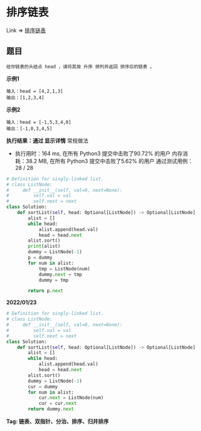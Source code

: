 # 排序链表

Link => [排序链表](https://leetcode-cn.com/problems/sort-list/)

## 题目

    给你链表的头结点 head ，请将其按 升序 排列并返回 排序后的链表 。


**示例1**

    输入：head = [4,2,1,3]
    输出：[1,2,3,4]

**示例2**

    输入：head = [-1,5,3,4,0]
    输出：[-1,0,3,4,5]

**执行结果：通过 显示详情**
常规做法

- 执行用时：164 ms, 在所有 Python3 提交中击败了90.72% 的用户
内存消耗：38.2 MB, 在所有 Python3 提交中击败了5.62% 的用户
通过测试用例：28 / 28

```python
# Definition for singly-linked list.
# class ListNode:
#     def __init__(self, val=0, next=None):
#         self.val = val
#         self.next = next
class Solution:
    def sortList(self, head: Optional[ListNode]) -> Optional[ListNode]:
        alist = []
        while head:
            alist.append(head.val)
            head = head.next
        alist.sort()
        print(alist)
        dummy = ListNode(-1)
        p = dummy
        for num in alist:
            tmp = ListNode(num)
            dummy.next = tmp
            dummy = tmp

        return p.next
```
**2022/01/23**
```python
# Definition for singly-linked list.
# class ListNode:
#     def __init__(self, val=0, next=None):
#         self.val = val
#         self.next = next
class Solution:
    def sortList(self, head: Optional[ListNode]) -> Optional[ListNode]:
        alist = []
        while head:
            alist.append(head.val)
            head = head.next
        alist.sort()
        dummy = ListNode(-1)
        cur = dummy
        for num in alist:
            cur.next = ListNode(num)
            cur = cur.next
        return dummy.next
```
**Tag: 链表、双指针、分治、排序、归并排序**
